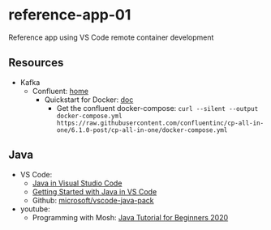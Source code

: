 # reference-app-01
Reference app using VS Code remote container development

## Resources
* Kafka
  * Confluent: [home](https://www.confluent.io/)
    * Quickstart for Docker: [doc](https://docs.confluent.io/platform/current/quickstart/ce-docker-quickstart.html)
        * Get the confluent docker-compose: 
        ```curl --silent --output docker-compose.yml https://raw.githubusercontent.com/confluentinc/cp-all-in-one/6.1.0-post/cp-all-in-one/docker-compose.yml```

## Java
* VS Code: 
  * [Java in Visual Studio Code](https://code.visualstudio.com/docs/languages/java)
  * [Getting Started with Java in VS Code](https://code.visualstudio.com/docs/java/java-tutorial)
  * Github: [microsoft/vscode-java-pack](https://github.com/microsoft/vscode-java-pack/blob/master/release-notes/v0.9.0.md)
* youtube:
    * Programming with Mosh: [Java Tutorial for Beginners 2020](https://www.youtube.com/watch?v=eIrMbAQSU34)